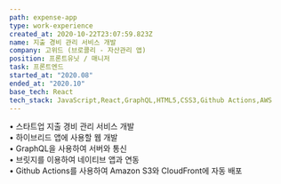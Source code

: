 ```yaml
---
path: expense-app
type: work-experience
created_at: 2020-10-22T23:07:59.823Z
name: 지출 경비 관리 서비스 개발
company: 고위드 (브로콜리 - 자산관리 앱)
position: 프론트유닛 / 매니저
task: 프론트엔드
started_at: "2020.08"
ended_at: "2020.10"
base_tech: React
tech_stack: JavaScript,React,GraphQL,HTML5,CSS3,Github Actions,AWS
---
```

• 스타트업 지출 경비 관리 서비스 개발<br/>
• 하이브리드 앱에 사용할 웹 개발<br/>
• GraphQL을 사용하여 서버와 통신<br/>
• 브릿지를 이용하여 네이티브 앱과 연동<br/>
• Github Actions를 사용하여 Amazon S3와 CloudFront에 자동 배포